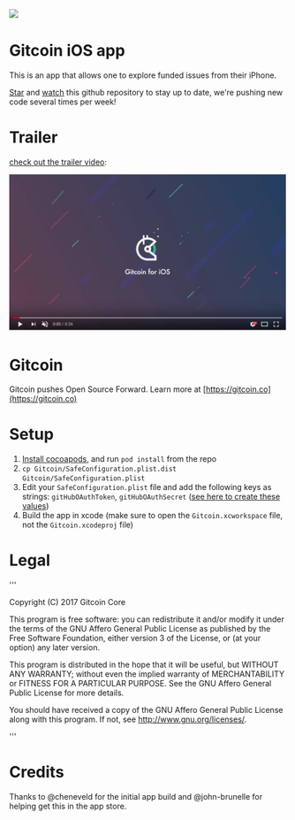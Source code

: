 <img src='https://d3vv6lp55qjaqc.cloudfront.net/items/263e3q1M2Y2r3L1X3c2y/helmet.png'/>

# Gitcoin iOS app 

This is an app that allows one to explore funded issues from their iPhone.

[Star](https://github.com/gitcoinco/ios/stargazers) and [watch](https://github.com/gitcoinco/ios/watchers) this github repository to stay up to date, we're pushing new code several times per week!

# Trailer

<a href="https://www.youtube.com/watch?v=Wx8HCY8M5NY">check out the trailer video</a>:

<a href="https://www.youtube.com/watch?v=Wx8HCY8M5NY">
<img src='img/video.png'/>
</a>

# Gitcoin

Gitcoin pushes Open Source Forward. Learn more at [https://gitcoin.co](https://gitcoin.co)

# Setup
1. [Install cocoapods](https://guides.cocoapods.org/using/getting-started.html), and run `pod install` from the repo
2. `cp Gitcoin/SafeConfiguration.plist.dist Gitcoin/SafeConfiguration.plist`
3. Edit your `SafeConfiguration.plist` file and add the following keys as strings: `gitHubOAuthToken`, `gitHubOAuthSecret` ([see here to create these values](https://github.com/settings/developers))
4. Build the app in xcode (make sure to open the `Gitcoin.xcworkspace` file, not the `Gitcoin.xcodeproj` file)

# Legal

'''

Copyright (C) 2017 Gitcoin Core 

This program is free software: you can redistribute it and/or modify
it under the terms of the GNU Affero General Public License as published
by the Free Software Foundation, either version 3 of the License, or
(at your option) any later version.

This program is distributed in the hope that it will be useful,
but WITHOUT ANY WARRANTY; without even the implied warranty of
MERCHANTABILITY or FITNESS FOR A PARTICULAR PURPOSE. See the
GNU Affero General Public License for more details.

You should have received a copy of the GNU Affero General Public License
along with this program. If not, see <http://www.gnu.org/licenses/>.


'''

# Credits

Thanks to @cheneveld for the initial app build and @john-brunelle for helping get this in the app store.




<!-- Google Analytics -->
<img src='https://ga-beacon.appspot.com/UA-102304388-1/gitcoinco/ios' style='width:1px; height:1px;' >




